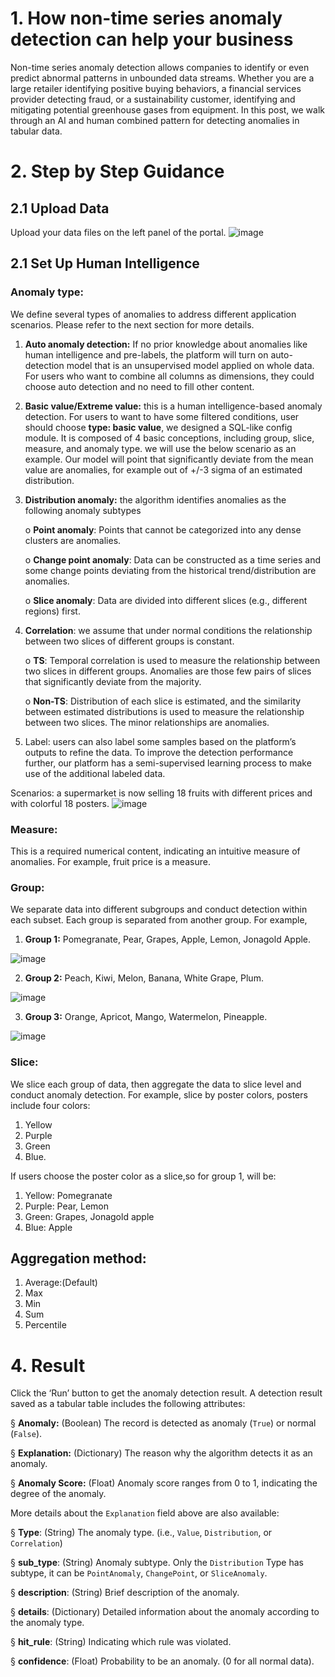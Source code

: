 # 1.     How non-time series anomaly detection can help your business
Non-time series anomaly detection allows companies to identify or even predict abnormal patterns in unbounded data streams. Whether you are a large retailer identifying positive buying behaviors, a financial services provider detecting fraud, or a sustainability customer, identifying and mitigating potential greenhouse gases from equipment. In this post, we walk through an AI and human combined pattern for detecting anomalies in tabular data. 


# 2.    Step by Step Guidance
## 2.1 Upload Data

Upload your data files on the left panel of the portal.
![image](https://user-images.githubusercontent.com/36343326/186343055-22613b5a-753e-44d1-a120-ba57b2e172d0.png)

## 2.1 Set Up Human Intelligence 

### Anomaly type: 

We define several types of anomalies to address different application scenarios. Please refer to the next section for more details. 

1. **Auto anomaly detection:** If no prior knowledge about anomalies like human intelligence and pre-labels, the platform will turn on auto-detection model that is an unsupervised model applied on whole data.  For users who want to combine all columns as dimensions, they could choose auto detection and no need to fill other content.

2. **Basic value/Extreme value:** this is a human intelligence-based anomaly detection. For users to want to have some filtered conditions, user should choose **type: basic value**, we designed a SQL-like config module. It is composed of 4 basic conceptions, including group, slice, measure, and anomaly type. we will use the below scenario as an example. Our model will point that significantly deviate from the mean value are anomalies, for example out of +/-3 sigma of an estimated distribution. 

3. **Distribution anomaly:** the algorithm identifies anomalies as the following anomaly subtypes

   o  **Point anomaly**: Points that cannot be categorized into any dense clusters are anomalies. 

   o  **Change point anomaly**: Data can be constructed as a time series and some change points deviating from the historical trend/distribution are anomalies. 

   o  **Slice anomaly**: Data are divided into different slices (e.g., different regions) first. 

4. **Correlation**: we assume that under normal conditions the relationship between two slices of different groups is constant. 

   o  **TS**: Temporal correlation is used to measure the relationship between two slices in different groups. Anomalies are those few pairs of slices that significantly deviate from the majority. 

   o  **Non-TS**: Distribution of each slice is estimated, and the similarity between estimated distributions is used to measure the relationship between two slices. The minor relationships are anomalies. 

5. Label: users can also label some samples based on the platform’s outputs to refine the data. To improve the detection performance further, our platform has a semi-supervised learning process to make use of the additional labeled data.


Scenarios: a supermarket is now selling 18 fruits with different prices and with colorful 18 posters.
![image](https://user-images.githubusercontent.com/36343326/187212574-3ee82b17-258c-4de6-8a43-09e0b9802a97.png)

### Measure: 

This is a required numerical content, indicating an intuitive measure of anomalies. For example, fruit price is a measure.

### Group: 
We separate data into different subgroups and conduct detection within each subset. Each group is separated from another group. For example, 

1. **Group 1:** Pomegranate, Pear, Grapes, Apple, Lemon, Jonagold Apple.

![image](https://user-images.githubusercontent.com/36343326/187212713-089e3989-2658-4d13-8a9f-227b0eb23969.png)

2. **Group 2:** Peach, Kiwi, Melon, Banana, White Grape, Plum. 

![image](https://user-images.githubusercontent.com/36343326/187212814-2b0bad81-ccf3-44fb-8555-8bb149f95287.png)

3. **Group 3:** Orange, Apricot, Mango, Watermelon, Pineapple.  

![image](https://user-images.githubusercontent.com/36343326/187212875-3f92a2ad-9f65-4ed2-b6a8-3302157736fd.png)

### Slice: 
We slice each group of data, then aggregate the data to slice level and conduct anomaly detection. For example, slice by poster colors, posters include four colors: 

1. Yellow
2. Purple
3. Green
4. Blue. 

If users choose the poster color as a slice,so for group 1, will be:

1. Yellow: Pomegranate
2. Purple: Pear, Lemon
3. Green: Grapes, Jonagold apple
4. Blue: Apple

## Aggregation method: 
1. Average:(Default)
2. Max
3. Min
4. Sum
5. Percentile

# 4. Result
Click the ‘Run’ button to get the anomaly detection result. A detection result saved as a tabular table includes the following attributes:

§ **Anomaly:** (Boolean) The record is detected as anomaly (`True`) or normal (`False`).

§ **Explanation:** (Dictionary) The reason why the algorithm detects it as an anomaly.

§ **Anomaly Score:** (Float) Anomaly score ranges from 0 to 1, indicating the degree of the anomaly. 

More details about the `Explanation` field above are also available:

§ **Type**: (String) The anomaly type. (i.e., `Value`, `Distribution`, or `Correlation`)

§ **sub_type**: (String) Anomaly subtype. Only the `Distribution` Type has subtype, it can be `PointAnomaly`, `ChangePoint`, or `SliceAnomaly`.

§ **description**: (String) Brief description of the anomaly.

§ **details**: (Dictionary) Detailed information about the anomaly according to the anomaly type.

§ **hit_rule**: (String) Indicating which rule was violated.

§ **confidence**: (Float) Probability to be an anomaly. (0 for all normal data).

